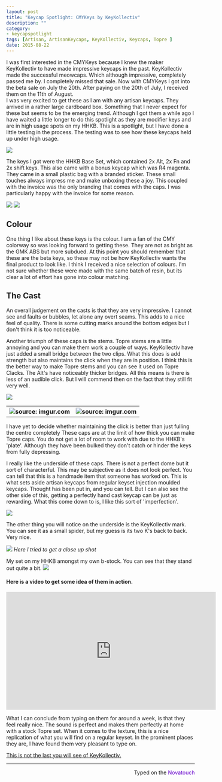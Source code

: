 ```yaml
---
layout: post
title: "Keycap Spotlight: CMYKeys by KeyKollectiv"
description: ""
category: 
- keycapspotlight
tags: [Artisan, ArtisanKeycaps, KeyKollectiv, Keycaps, Topre ]
date: 2015-08-22
---
```


I was first interested in the CMYKeys because I knew the maker KeyKollectiv to have made impressive keycaps in the past. KeyKollectiv made the successful meowcaps. Which although impressive, completely passed me by. I completely missed that sale. Now with CMYKeys I got into the beta sale on July the 20th. After paying on the 20th of July, I received them on the 11th of August.  
I was very excited to get these as I am with any artisan keycaps. They arrived in a rather large cardboard box. Something that I never expect for these but seems to be the emerging trend. Although I got them a while ago I have waited a little longer to do this spotlight as they are modifier keys and are in high usage spots on my HHKB. This is a spotlight, but I have done a little testing in the process. The testing was to see how these keycaps held up under high usage.  

![](http://i.imgur.com/tO9JntX.jpg)

The keys I got were the HHKB Base Set, which contained 2x Alt, 2x Fn and 2x shift keys. This also came with a bonus keycap which was R4 magenta. They came in a small plastic bag with a branded sticker. These small touches always impress me and make unboxing these a joy. This coupled with the invoice was the only branding that comes with the caps. I was particularly happy with the invoice for some reason.

![](http://i.imgur.com/J41vBUh.jpg)
![](http://i.imgur.com/4aogLp8.jpg)

## Colour
One thing I like about these keys is the colour. I am a fan of the CMY colorway so was looking forward to getting these. They are not as bright as the GMK ABS but more subdued. At this point you should remember that these are the beta keys, so these may not be how KeyKollectiv wants the final product to look like. I think I received a nice selection of colours. I'm not sure whether these were made with the same batch of resin, but its clear a lot of effort has gone into colour matching.

## The Cast
An overall judgement on the casts is that they are very impressive. I cannot see and faults or bubbles, let alone any overt seams. This adds to a nice feel of quality. There is some cutting marks around the bottom edges but I don't think it is too noticeable.

Another triumph of these caps is the stems. Topre stems are a little annoying and you can make them work a couple of ways. KeyKollectiv have just added a small bridge between the two clips. What this does is add strength but also maintains the click when they are in position. I think this is the better way to make Topre stems and you can see it used on Topre Clacks. The Alt's have noticeably thicker bridges. All this means is there is less of an audible click. But I will commend then on the fact that they still fit very well.

![](http://i.imgur.com/YNa4RgH.jpg)

<table class="tg">
  <tr>
    <th class="tg-031e"><img src="http://i.imgur.com/rx8BBq7.jpg" title="source: imgur.com" /></th>
    <th class="tg-031e"><img src="http://i.imgur.com/CfyhRic.jpg" title="source: imgur.com" /></th>
  </tr>
</table>

I have yet to decide whether maintaining the click is better than just fulling the centre completely
These caps are at the limit of how thick you can make Topre caps. You do not get a lot of room to work with due to the  HHKB's 'plate'. Although they have been bulked they don't catch or hinder the keys from fully depressing.
 

I really like the underside of these caps. There is not a perfect dome but it sort of characterful. This may be subjective as it does not look perfect. You can tell that this is a handmade item that someone has worked on. This is what sets aside artisan keycaps from regular keyset injection moulded keycaps. Thought has been put in, and you can tell. But I can also see the other side of this, getting a perfectly hand cast keycap can be just as rewarding. What this come down to is, I like this sort of 'imperfection'.

![](http://i.imgur.com/ZcLYWUM.jpg)

The other thing you will notice on the underside is the KeyKollectiv mark. You can see it as a small spider, but my guess is its two K's back to back. Very nice. 

![](http://i.imgur.com/WhWUICn.jpg?3)
*Here I tried to get a close up shot*

My set on my HHKB amongst my own b-stock. You can see that they stand out quite a bit.
![](http://i.imgur.com/46CD3TL.jpg)
#### Here is a video to get some idea of them in action.

<iframe width="560" height="315" src="https://www.youtube.com/embed/GedygtN2Ck0" frameborder="0" allowfullscreen></iframe>

What I can conclude from typing on them for around a week, is that they feel really nice. The sound is perfect and makes them perfectly at home with a stock Topre set. When it comes to the texture, this is a nice replication of what you will find on a regular keyset. In the prominent places they are, I have found them very pleasant to type on.

[This is not the last you will see of KeyKollectiv.](https://redd.it/3hqyln)


---------------------------------
 <p style="text-align: right" title="Gateron PBT">Typed on the <font color="#6600CC">Novatouch</font></p>
